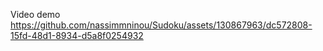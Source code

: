
Video demo
https://github.com/nassimmninou/Sudoku/assets/130867963/dc572808-15fd-48d1-8934-d5a8f0254932

